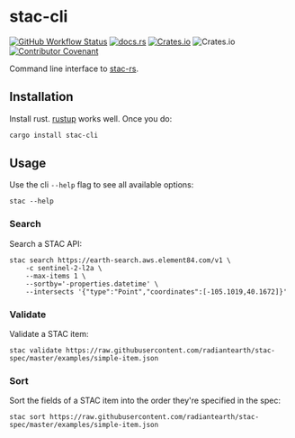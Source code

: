 # stac-cli

[![GitHub Workflow Status](https://img.shields.io/github/actions/workflow/status/stac-utils/stac-rs/ci.yml?branch=main&style=for-the-badge)](https://github.com/stac-utils/stac-rs/actions/workflows/ci.yml)
[![docs.rs](https://img.shields.io/docsrs/stac-cli?style=for-the-badge)](https://docs.rs/stac-cli/latest/stac_cli/)
[![Crates.io](https://img.shields.io/crates/v/stac-cli?style=for-the-badge)](https://crates.io/crates/stac-cli)
![Crates.io](https://img.shields.io/crates/l/stac-cli?style=for-the-badge)
[![Contributor Covenant](https://img.shields.io/badge/Contributor%20Covenant-2.1-4baaaa.svg?style=for-the-badge)](./CODE_OF_CONDUCT)

Command line interface to [stac-rs](https://github.com/stac-utils/stac-rs).

## Installation

Install rust.
[rustup](https://rustup.rs/) works well.
Once you do:

```sh
cargo install stac-cli
```

## Usage

Use the cli `--help` flag to see all available options:

```shell
stac --help
```

### Search

Search a STAC API:

```shell
stac search https://earth-search.aws.element84.com/v1 \
    -c sentinel-2-l2a \
    --max-items 1 \
    --sortby='-properties.datetime' \
    --intersects '{"type":"Point","coordinates":[-105.1019,40.1672]}'
```

### Validate

Validate a STAC item:

```shell
stac validate https://raw.githubusercontent.com/radiantearth/stac-spec/master/examples/simple-item.json
```

### Sort

Sort the fields of a STAC item into the order they're specified in the spec:

```shell
stac sort https://raw.githubusercontent.com/radiantearth/stac-spec/master/examples/simple-item.json
```
